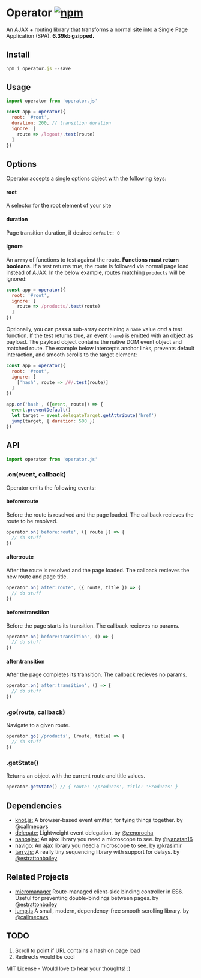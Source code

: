 # Operator [![npm](https://img.shields.io/npm/v/operator.js.svg?maxAge=2592000)](https://www.npmjs.com/package/operator.js)
An AJAX + routing library that transforms a normal site into a Single Page Application (SPA). **6.39kb gzipped.**

## Install
```javascript
npm i operator.js --save
```

## Usage
```javascript
import operator from 'operator.js'

const app = operator({
  root: '#root',
  duration: 200, // transition duration
  ignore: [
    route => /logout/.test(route)
  ]
})
```

## Options
Operator accepts a single options object with the following keys:

#### root
A selector for the root element of your site

#### duration
Page transition duration, if desired `default: 0`

#### ignore
An `array` of functions to test against the route. **Functions must return booleans.** If a test returns true, the route is followed via normal page load instead of AJAX. In the below example, routes matching `products` will be ignored:
```javascript
const app = operator({
  root: '#root',
  ignore: [
    route => /products/.test(route)
  ]
})
```
Optionally, you can pass a sub-array containing a `name` value *and* a test function. If the test returns true, an event (`name`) is emitted with an object as payload. The payload object contains the native DOM event object and matched route. The example below intercepts anchor links, prevents default interaction, and smooth scrolls to the target element:
```javascript
const app = operator({
  root: '#root',
  ignore: [
    ['hash', route => /#/.test(route)]
  ]
})

app.on('hash', ({event, route}) => {
  event.preventDefault()
  let target = event.delegateTarget.getAttribute('href')
  jump(target, { duration: 500 })
})
```

## API
```javascript 
import operator from 'operator.js'
```

### .on(event, callback)
Operator emits the following events:

#### before:route
Before the route is resolved and the page loaded. The callback recieves the route to be resolved.
```javascript
operator.on('before:route', ({ route }) => {
  // do stuff  
})
```

#### after:route
After the route is resolved and the page loaded. The callback recieves the new route and page title.
```javascript
operator.on('after:route', ({ route, title }) => {
  // do stuff  
})
```

#### before:transition
Before the page starts its transition. The callback recieves no params.
```javascript
operator.on('before:transition', () => {
  // do stuff  
})
```

#### after:transition
After the page completes its transition. The callback recieves no params.
```javascript
operator.on('after:transition', () => {
  // do stuff  
})
```

### .go(route, callback)
Navigate to a given route.
```javascript
operator.go('/products', (route, title) => {
  // do stuff
})
```

### .getState()
Returns an object with the current route and title values.
```javascript
operator.getState() // { route: '/products', title: 'Products' }
```

## Dependencies
- [knot.js:](https://github.com/callmecavs/knot.js) A browser-based event emitter, for tying things together. by [@callmecavs](https://github.com/callmecavs)
- [delegate:](https://github.com/zenorocha/delegate) Lightweight event delegation. by [@zenorocha](https://github.com/zenorocha)
- [nanoajax:](https://github.com/yanatan16/nanoajax) An ajax library you need a microscope to see. by [@yanatan16](https://github.com/yanatan16)
- [navigo:](https://github.com/krasimir/navigo) An ajax library you need a microscope to see. by [@krasimir](https://github.com/krasimir)
- [tarry.js:](https://github.com/estrattonbailey/tarry.js) A really tiny sequencing library with support for delays. by [@estrattonbailey](https://github.com/estrattonbailey)

## Related Projects
- [micromanager](https://github.com/estrattonbailey/micromanager) Route-managed client-side binding controller in ES6. Useful for preventing double-bindings between pages. by [@estrattonbailey](https://github.com/estrattonbailey)
- [jump.js](https://github.com/callmecavs/jump.js) A small, modern, dependency-free smooth scrolling library. by [@callmecavs](https://github.com/callmecavs)

## TODO
1. Scroll to point if URL contains a hash on page load
2. Redirects would be cool

MIT License - Would love to hear your thoughts! :)
